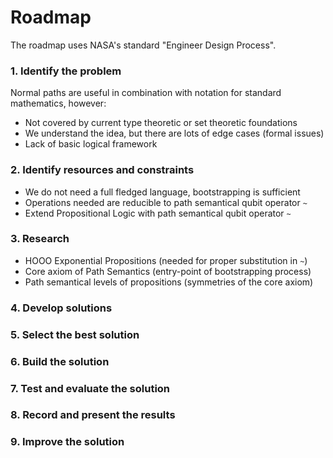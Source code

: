# Roadmap

The roadmap uses NASA's standard "Engineer Design Process".

### 1. Identify the problem

Normal paths are useful in combination with notation for standard mathematics, however:

- Not covered by current type theoretic or set theoretic foundations
- We understand the idea, but there are lots of edge cases (formal issues)
- Lack of basic logical framework

### 2. Identify resources and constraints

- We do not need a full fledged language, bootstrapping is sufficient
- Operations needed are reducible to path semantical qubit operator `~`
- Extend Propositional Logic with path semantical qubit operator `~`

### 3. Research

- HOOO Exponential Propositions (needed for proper substitution in `~`)
- Core axiom of Path Semantics (entry-point of bootstrapping process)
- Path semantical levels of propositions (symmetries of the core axiom)

### 4. Develop solutions

### 5. Select the best solution

### 6. Build the solution

### 7. Test and evaluate the solution

### 8. Record and present the results

### 9. Improve the solution

